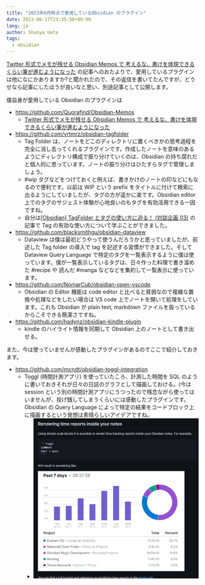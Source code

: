 ```yaml
---
title: "2023年6月時点で愛用しているObsidian のプラグイン"
date: 2023-06-17T23:35:58+09:00
lang: ja
author: Shunya Ueta
tags:
  - obsidian
---
```


[Twitter 形式でメモが残せる Obsidian Memos で 考えるな、書けを体現できるくらい筆が進むようになった](/posts/2023-06-16-1452/) の記事へのおたよりで、愛用しているプラグインは他になにかありますか?と聞かれたので、その返信を書いてたんですが、どうせなら記事にしたほうが良いなと思い、別途記事として公開します。

僕自身が愛用している Obsidian のプラグインは

- https://github.com/Quorafind/Obsidian-Memos
  - [Twitter 形式でメモが残せる Obsidian Memos で 考えるな、書けを体現できるくらい筆が進むようになった](/posts/2023-06-16-1452/)
- https://github.com/vrtmrz/obsidian-tagfolder
  - Tag Folder は、ノートをどこのディレクトリに置くべきかの思考過程を完全に消し去ってくれるプラグインです。作成したノートを意味のあるようにディレクトリ構成で振り分けていくのは、Obsidian の持ち腐れだと個人的に思っています。ノートの振り分けはひたすらタグで管理しましょう。
  - #wip タグなどをつけておくと例えば、書きかけのノートの印などにもなるので便利です。以前は WIP という prefix をタイトルに付けて検索に出るようにしていましたが、タグの方が遥かに楽です。Obsidian editor 上でのタグのサジェスト体験が心地良いのもタグを有効活用できる一因ですね。
  - 自分は[\[Obsidian\] TagFolder とタグの使い方に迫る！ \(対談企画 03\)](https://pouhon.net/obsidian-tagfolder/7552/) の記事で Tag の有効な使い方について学ぶことができました。
- https://github.com/blacksmithgu/obsidian-dataview
  - Dataview は僕は最初どうやって使うんだろうかと思っていましたが、前述した Tag folder の導入で tag を記述する習慣ができました。そして Dataview Query Language で特定のタグを一覧表示するように僕は使っています。僕が一覧表示しているタグは、日々作った料理で書き溜めた #recipe や 読んだ #manga などなどを集約して一覧表示に使っています。
- https://github.com/NomarCub/obsidian-open-vscode
  - Obsidian の Editor 機能は code editor と比べると貧弱なので複雑な置換や処理などをしたい場合は VS code 上でノートを開いて処理をしています。これも Obsidian が plain text, markdown ファイルを扱っているからこそできる簡潔さですね。
- https://github.com/hadynz/obsidian-kindle-plugin
  - kindle のハイライト情報を同期して Obsidian 上のノートとして書き出せる。

また、今は使っていませんが感動したプラグインがあるのでここで紹介しておきます。

- https://github.com/mcndt/obsidian-toggl-integration
  - Toggl (時間計測アプリ) を使っていたころ、計測した時間を SQL のように書いておきそれが日々の日誌のグラフとして描画しておける。(今は session という別の時間計測アプリにうつったので残念ながら使ってはいませんが、投げ銭してしまうくらいには感動したプラグインです。Obsidian の Query Language によって特定の結果をコードブロック上に描画するという発想は素晴らしいアイデアですね。
    - ![](/posts/2023-06-17-2335/images/toggl-obsidian.png)

